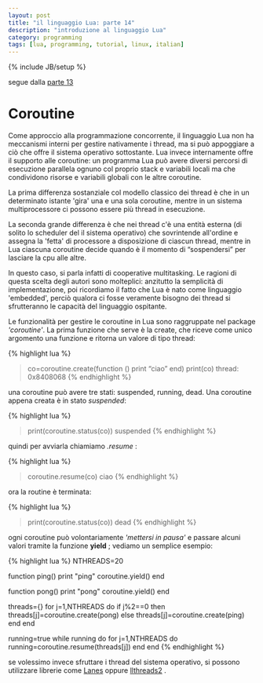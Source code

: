 ```yaml
---
layout: post
title: "il linguaggio Lua: parte 14"
description: "introduzione al linguaggio Lua"
category: programming
tags: [lua, programming, tutorial, linux, italian]
---
```

{% include JB/setup %}

segue dalla [parte 13](http://ilmanzo.github.io/programming/2019/01/19/il-linguaggio-lua-13)

# Coroutine

Come approccio alla programmazione concorrente, il linguaggio Lua non ha meccanismi interni per gestire nativamente i thread, ma si può appoggiare a ciò che offre il sistema operativo sottostante. Lua invece internamente offre il supporto alle coroutine: un programma Lua può avere diversi percorsi di esecuzione parallela ognuno col proprio stack e variabili locali ma che condividono risorse e variabili globali con le altre coroutine. 

La prima differenza sostanziale col modello classico dei thread è che in un determinato istante 'gira' una e una sola coroutine, mentre in un sistema multiprocessore ci possono essere più thread in esecuzione. 

La seconda grande differenza è che nei thread c'è una entità esterna (di solito lo scheduler del il sistema operativo) che sovrintende all'ordine e assegna la 'fetta' di processore a disposizione di ciascun thread, mentre in Lua ciascuna coroutine decide quando è il momento di “sospendersi” per lasciare la cpu alle altre. 

In questo caso, si parla infatti di cooperative multitasking. Le ragioni di questa scelta degli autori sono molteplici: anzitutto la semplicità di implementazione, poi ricordiamo il fatto che Lua è nato come linguaggio 'embedded', perciò qualora ci fosse veramente bisogno dei thread si sfrutteranno le capacità del linguaggio ospitante.

Le funzionalità per gestire le coroutine in Lua sono raggruppate nel package *'coroutine'*. La prima funzione che serve è la create, che riceve come unico argomento una funzione e ritorna un valore di tipo thread:

{% highlight lua %}
>co=coroutine.create(function () print “ciao” end)
>print(co)
thread: 0x8408068
{% endhighlight %}

una coroutine può avere tre stati: suspended, running, dead. Una coroutine appena creata è in stato *suspended*:

{% highlight lua %}
>print(coroutine.status(co))
suspended
{% endhighlight %}

quindi per avviarla chiamiamo *.resume* :

{% highlight lua %}
>coroutine.resume(co)
ciao
{% endhighlight %}

ora la routine è terminata:

{% highlight lua %}
>print(coroutine.status(co))
dead
{% endhighlight %}

ogni coroutine può volontariamente *'mettersi in pausa'* e passare alcuni valori tramite la funzione **yield** ; vediamo un semplice esempio:

{% highlight lua %}
NTHREADS=20

function ping()
 print "ping"
 coroutine.yield()
end

function pong()
  print "pong"
  coroutine.yield()
end

threads={}
for j=1,NTHREADS do 
  if j%2==0 then
    threads[j]=coroutine.create(pong)
  else
    threads[j]=coroutine.create(ping)
  end
end
  
running=true
while running do
  for j=1,NTHREADS do
    running=coroutine.resume(threads[j])
  end
end
{% endhighlight %}


se volessimo invece sfruttare i thread del sistema operativo, si possono utilizzare librerie come [Lanes](https://luarocks.org/modules/benoitgermain/lanes) oppure [llthreads2](https://luarocks.org/modules/moteus/lua-llthreads2) .


